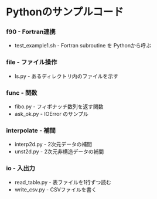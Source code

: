 Pythonのサンプルコード
========


### f90 - Fortran連携

  * test_example1.sh  - Fortran subroutine を Pythonから呼ぶ


### file - ファイル操作

  * ls.py       - あるディレクトリ内のファイルを示す


### func - 関数

  * fibo.py     - フィボナッチ数列を返す関数
  * ask_ok.py   - IOError のサンプル


### interpolate - 補間

  * interp2d.py - 2次元データの補間
  * unst2d.py   - 2次元非構造データの補間


### io - 入出力

  * read_table.py - 表ファイルを1行ずつ読む
  * write_csv.py  - CSVファイルを書く
